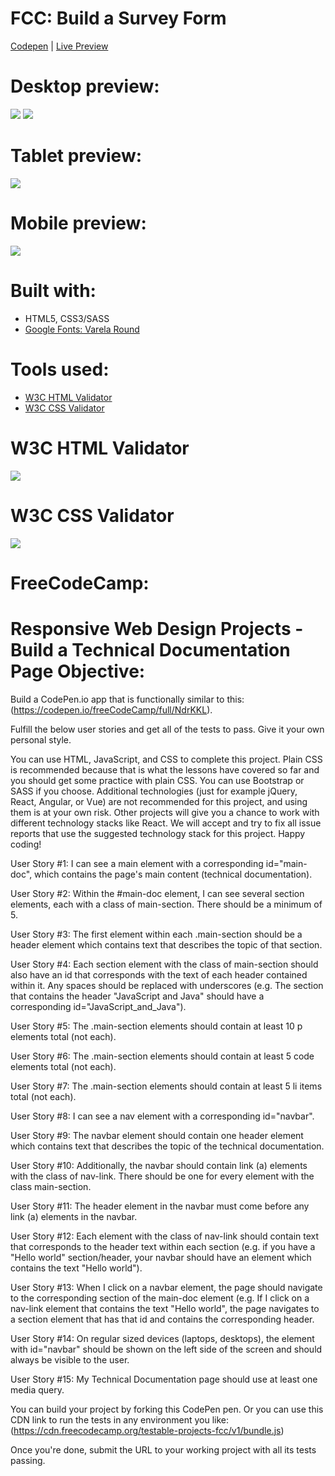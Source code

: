 # FCC: Build a Survey Form

[Codepen](https://codepen.io/ralitsavoronevska/pen/zgvWKQ) | [Live Preview](https://ralitsavoronevska.github.io/fcc-js-tech-doc/)

# Desktop preview:

<img src="dist/img/fcc-js-tech-doc_preview.png" />
<img src="dist/img/fcc-js-tech-doc_with_alert_preview.png" />

# Tablet preview:

<img src="dist/img/fcc-js-tech-doc_tablet_preview.png" />

# Mobile preview:

<img src="dist/img/fcc-js-tech-doc_mobile_preview.png"/>

# Built with:

- HTML5, CSS3/SASS
- [Google Fonts: Varela Round](https://fonts.google.com/specimen/Varela+Round)

# Tools used:

- [W3C HTML Validator](https://validator.w3.org/)
- [W3C CSS Validator](https://jigsaw.w3.org/css-validator/)

# W3C HTML Validator

<img src="dist/img/fcc-js-tech-doc_w3c_html_validator.png" />

# W3C CSS Validator

<img src="dist/img/fcc-js-tech-doc_w3c_css_validator.png" />

# FreeCodeCamp:

# Responsive Web Design Projects - Build a Technical Documentation Page Objective:

Build a CodePen.io app that is functionally similar to this: (https://codepen.io/freeCodeCamp/full/NdrKKL).

Fulfill the below user stories and get all of the tests to pass. Give it your own personal style.

You can use HTML, JavaScript, and CSS to complete this project. Plain CSS is recommended because that is what the lessons have covered so far and you should get some practice with plain CSS. You can use Bootstrap or SASS if you choose. Additional technologies (just for example jQuery, React, Angular, or Vue) are not recommended for this project, and using them is at your own risk. Other projects will give you a chance to work with different technology stacks like React. We will accept and try to fix all issue reports that use the suggested technology stack for this project. Happy coding!

User Story #1: I can see a main element with a corresponding id="main-doc", which contains the page's main content (technical documentation).

User Story #2: Within the #main-doc element, I can see several section elements, each with a class of main-section. There should be a minimum of 5.

User Story #3: The first element within each .main-section should be a header element which contains text that describes the topic of that section.

User Story #4: Each section element with the class of main-section should also have an id that corresponds with the text of each header contained within it. Any spaces should be replaced with underscores (e.g. The section that contains the header "JavaScript and Java" should have a corresponding id="JavaScript_and_Java").

User Story #5: The .main-section elements should contain at least 10 p elements total (not each).

User Story #6: The .main-section elements should contain at least 5 code elements total (not each).

User Story #7: The .main-section elements should contain at least 5 li items total (not each).

User Story #8: I can see a nav element with a corresponding id="navbar".

User Story #9: The navbar element should contain one header element which contains text that describes the topic of the technical documentation.

User Story #10: Additionally, the navbar should contain link (a) elements with the class of nav-link. There should be one for every element with the class main-section.

User Story #11: The header element in the navbar must come before any link (a) elements in the navbar.

User Story #12: Each element with the class of nav-link should contain text that corresponds to the header text within each section (e.g. if you have a "Hello world" section/header, your navbar should have an element which contains the text "Hello world").

User Story #13: When I click on a navbar element, the page should navigate to the corresponding section of the main-doc element (e.g. If I click on a nav-link element that contains the text "Hello world", the page navigates to a section element that has that id and contains the corresponding header.

User Story #14: On regular sized devices (laptops, desktops), the element with id="navbar" should be shown on the left side of the screen and should always be visible to the user.

User Story #15: My Technical Documentation page should use at least one media query.

You can build your project by forking this CodePen pen. Or you can use this CDN link to run the tests in any environment you like: (https://cdn.freecodecamp.org/testable-projects-fcc/v1/bundle.js)

Once you're done, submit the URL to your working project with all its tests passing.
